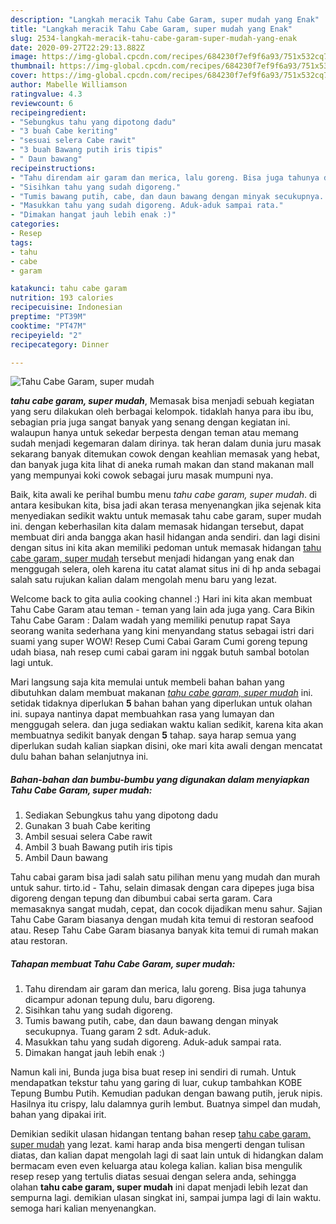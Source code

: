 ```yaml
---
description: "Langkah meracik Tahu Cabe Garam, super mudah yang Enak"
title: "Langkah meracik Tahu Cabe Garam, super mudah yang Enak"
slug: 2534-langkah-meracik-tahu-cabe-garam-super-mudah-yang-enak
date: 2020-09-27T22:29:13.882Z
image: https://img-global.cpcdn.com/recipes/684230f7ef9f6a93/751x532cq70/tahu-cabe-garam-super-mudah-foto-resep-utama.jpg
thumbnail: https://img-global.cpcdn.com/recipes/684230f7ef9f6a93/751x532cq70/tahu-cabe-garam-super-mudah-foto-resep-utama.jpg
cover: https://img-global.cpcdn.com/recipes/684230f7ef9f6a93/751x532cq70/tahu-cabe-garam-super-mudah-foto-resep-utama.jpg
author: Mabelle Williamson
ratingvalue: 4.3
reviewcount: 6
recipeingredient:
- "Sebungkus tahu yang dipotong dadu"
- "3 buah Cabe keriting"
- "sesuai selera Cabe rawit"
- "3 buah Bawang putih iris tipis"
- " Daun bawang"
recipeinstructions:
- "Tahu direndam air garam dan merica, lalu goreng. Bisa juga tahunya dicampur adonan tepung dulu, baru digoreng."
- "Sisihkan tahu yang sudah digoreng."
- "Tumis bawang putih, cabe, dan daun bawang dengan minyak secukupnya. Tuang garam 2 sdt. Aduk-aduk."
- "Masukkan tahu yang sudah digoreng. Aduk-aduk sampai rata."
- "Dimakan hangat jauh lebih enak :)"
categories:
- Resep
tags:
- tahu
- cabe
- garam

katakunci: tahu cabe garam 
nutrition: 193 calories
recipecuisine: Indonesian
preptime: "PT39M"
cooktime: "PT47M"
recipeyield: "2"
recipecategory: Dinner

---
```



![Tahu Cabe Garam, super mudah](https://img-global.cpcdn.com/recipes/684230f7ef9f6a93/751x532cq70/tahu-cabe-garam-super-mudah-foto-resep-utama.jpg)

<b><i>tahu cabe garam, super mudah</i></b>, Memasak bisa menjadi sebuah kegiatan yang seru dilakukan oleh berbagai kelompok. tidaklah hanya para ibu ibu, sebagian pria juga sangat banyak yang senang dengan kegiatan ini. walaupun hanya untuk sekedar berpesta dengan teman atau memang sudah menjadi kegemaran dalam dirinya. tak heran dalam dunia juru masak sekarang banyak ditemukan cowok dengan keahlian memasak yang hebat, dan banyak juga kita lihat di aneka rumah makan dan stand makanan mall yang mempunyai koki cowok sebagai juru masak mumpuni nya.

Baik, kita awali ke perihal bumbu menu <i>tahu cabe garam, super mudah</i>. di antara kesibukan kita, bisa jadi akan terasa menyenangkan jika sejenak kita menyediakan sedikit waktu untuk memasak tahu cabe garam, super mudah ini. dengan keberhasilan kita dalam memasak hidangan tersebut, dapat membuat diri anda bangga akan hasil hidangan anda sendiri. dan lagi disini dengan situs ini kita akan memiliki pedoman untuk memasak hidangan <u>tahu cabe garam, super mudah</u> tersebut menjadi hidangan yang enak dan menggugah selera, oleh karena itu catat alamat situs ini di hp anda sebagai salah satu rujukan kalian dalam mengolah menu baru yang lezat.

Welcome back to gita aulia cooking channel :) Hari ini kita akan membuat Tahu Cabe Garam atau teman - teman yang lain ada juga yang. Cara Bikin Tahu Cabe Garam : Dalam wadah yang memiliki penutup rapat Saya seorang wanita sederhana yang kini menyandang status sebagai istri dari suami yang super WOW! Resep Cumi Cabai Garam Cumi goreng tepung udah biasa, nah resep cumi cabai garam ini nggak butuh sambal botolan lagi untuk.


Mari langsung saja kita memulai untuk membeli bahan bahan yang dibutuhkan dalam membuat makanan <u><i>tahu cabe garam, super mudah</i></u> ini. setidak tidaknya diperlukan <b>5</b> bahan bahan yang diperlukan untuk olahan ini. supaya nantinya dapat membuahkan rasa yang lumayan dan menggugah selera. dan juga sediakan waktu kalian sedikit, karena kita akan membuatnya sedikit banyak dengan <b>5</b> tahap. saya harap semua yang diperlukan sudah kalian siapkan disini, oke mari kita awali dengan mencatat dulu bahan bahan selanjutnya ini.

<!--inarticleads1-->

##### Bahan-bahan dan bumbu-bumbu yang digunakan dalam menyiapkan Tahu Cabe Garam, super mudah:

1. Sediakan Sebungkus tahu yang dipotong dadu
1. Gunakan 3 buah Cabe keriting
1. Ambil sesuai selera Cabe rawit
1. Ambil 3 buah Bawang putih iris tipis
1. Ambil  Daun bawang


Tahu cabai garam bisa jadi salah satu pilihan menu yang mudah dan murah untuk sahur. tirto.id - Tahu, selain dimasak dengan cara dipepes juga bisa digoreng dengan tepung dan dibumbui cabai serta garam. Cara memasaknya sangat mudah, cepat, dan cocok dijadikan menu sahur. Sajian Tahu Cabe Garam biasanya dengan mudah kita temui di restoran seafood atau. Resep Tahu Cabe Garam biasanya banyak kita temui di rumah makan atau restoran. 

<!--inarticleads2-->

##### Tahapan membuat Tahu Cabe Garam, super mudah:

1. Tahu direndam air garam dan merica, lalu goreng. Bisa juga tahunya dicampur adonan tepung dulu, baru digoreng.
1. Sisihkan tahu yang sudah digoreng.
1. Tumis bawang putih, cabe, dan daun bawang dengan minyak secukupnya. Tuang garam 2 sdt. Aduk-aduk.
1. Masukkan tahu yang sudah digoreng. Aduk-aduk sampai rata.
1. Dimakan hangat jauh lebih enak :)


Namun kali ini, Bunda juga bisa buat resep ini sendiri di rumah. Untuk mendapatkan tekstur tahu yang garing di luar, cukup tambahkan KOBE Tepung Bumbu Putih. Kemudian padukan dengan bawang putih, jeruk nipis. Hasilnya itu crispy, lalu dalamnya gurih lembut. Buatnya simpel dan mudah, bahan yang dipakai irit. 

Demikian sedikit ulasan hidangan tentang bahan resep <u>tahu cabe garam, super mudah</u> yang lezat. kami harap anda bisa mengerti dengan tulisan diatas, dan kalian dapat mengolah lagi di saat lain untuk di hidangkan dalam bermacam even even keluarga atau kolega kalian. kalian bisa mengulik resep resep yang tertulis diatas sesuai dengan selera anda, sehingga olahan <b>tahu cabe garam, super mudah</b> ini dapat menjadi lebih lezat dan sempurna lagi. demikian ulasan singkat ini, sampai jumpa lagi di lain waktu. semoga hari kalian menyenangkan.
